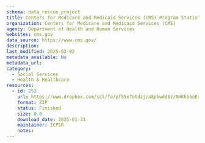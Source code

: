 ```yaml
---
schema: data_rescue_project 
title: Centers for Medicare and Medicaid Services (CMS) Program Statistics
organization: Centers for Medicare and Medicaid Services (CMS)
agency: Department of Health and Human Services
websites: cms.gov
data_source: https://www.cms.gov/
description: 
last_modified: 2025-03-02
metadata_available: No
metadata_url: 
category:
  - Social Services 
  - Health & Healthcare 
resources:
  - id: 252
    url: https://www.dropbox.com/scl/fo/pf55x7otdzjza8pbwdd6z/AHKhbSnErckH2vrLjuSG1IA?rlkey=lydor0a5nytaq0nxsknkcrgaf&dl=0
    format: ZIP
    status: Finished
    size: 0.0
    download_date: 2025-01-31
    maintainer: ICPSR
    notes: 
---
```

